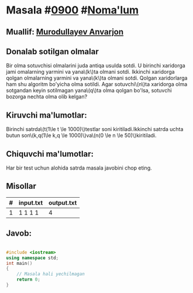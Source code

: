 
<h1>Masala #<a href="https://robocontest.uz/tasks/0900">0900</a> #<a href="https://robocontest.uz/tasks?category=1">Noma'lum</a></h1>
<h2> Muallif: <a href="https://robocontest.uz/profile/lordcoder">Murodullayev Anvarjon</a></h2>
<h2>Donalab sotilgan olmalar</h2>
<p>Bir olma sotuvchisi olmalarini juda antiqa usulda sotdi. U birinchi xaridorga jami omalarning yarmini va yana\(k\)ta olmani sotdi. Ikkinchi xaridorga qolgan olmalarning yarmini va yana\(k\)ta olmani sotdi. Qolgan xaridorlarga ham shu algoritm bo'yicha olma sotildi. Agar sotuvchi\(n\)ta xaridorga olma sotgandan keyin sotilmagan yana\(q\)ta olma qolgan bo'lsa, sotuvchi bozorga nechta olma olib kelgan?</p>
<h2>Kiruvchi ma'lumotlar:</h2>
<p>Birinchi satrda\(t(1\le t \le 1000)\)testlar soni kiritiladi.Ikkinchi satrda uchta butun son\(k,q(1\le k,q \le 1000)\)va\(n(0 \le n \le 50)\)kiritiladi.</p>
<h2>Chiquvchi ma'lumotlar:</h2>
<p>Har bir test uchun alohida satrda masala javobini chop eting.</p>
<h2>Misollar</h2>
<table>
    <thead>
        <tr>
            <th>#</th>
            <th>input.txt</th>
            <th>output.txt</th>
        </tr>
    </thead>
    <tbody>
            <tr>
                <td>1</td>
                <td>1
1 1 1</td>
                <td>4</td>
            </tr>
    </tbody>
    </table>
    
<h2>Javob:</h2>

######
```cpp
#include <iostream>
using namespace std;
int main()
{
    // Masala hali yechilmagan
    return 0;
}
```
